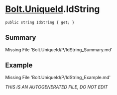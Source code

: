 # [Bolt.UniqueId](Types/Bolt.UniqueId.md).IdString
`public string IdString { get; }`
## Summary
Missing File 'Bolt.UniqueId/P/IdString_Summary.md'
## Example
Missing File 'Bolt.UniqueId/P/IdString_Example.md'

*THIS IS AN AUTOGENERATED FILE, DO NOT EDIT*
